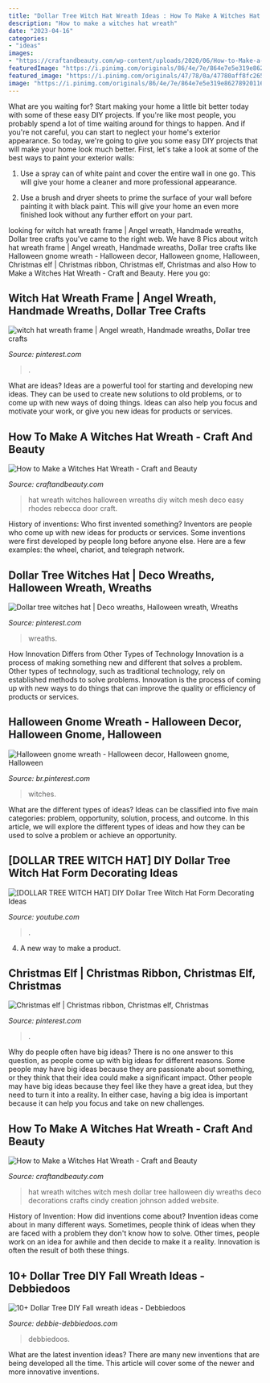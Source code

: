 ```yaml
---
title: "Dollar Tree Witch Hat Wreath Ideas : How To Make A Witches Hat Wreath"
description: "How to make a witches hat wreath"
date: "2023-04-16"
categories:
- "ideas"
images:
- "https://craftandbeauty.com/wp-content/uploads/2020/06/How-to-Make-a-Witches-Hat-Wreath-11.jpg"
featuredImage: "https://i.pinimg.com/originals/86/4e/7e/864e7e5e319e862789201166a4754219.jpg"
featured_image: "https://i.pinimg.com/originals/47/78/0a/47780aff8fc26597a7996728c06a9f03.jpg"
image: "https://i.pinimg.com/originals/86/4e/7e/864e7e5e319e862789201166a4754219.jpg"
---
```



What are you waiting for? Start making your home a little bit better today with some of these easy DIY projects.
If you're like most people, you probably spend a lot of time waiting around for things to happen. And if you're not careful, you can start to neglect your home's exterior appearance. So today, we're going to give you some easy DIY projects that will make your home look much better. First, let's take a look at some of the best ways to paint your exterior walls: 
1. Use a spray can of white paint and cover the entire wall in one go. This will give your home a cleaner and more professional appearance.

2. Use a brush and dryer sheets to prime the surface of your wall before painting it with black paint. This will give your home an even more finished look without any further effort on your part. 


	

		
looking for witch hat wreath frame | Angel wreath, Handmade wreaths, Dollar tree crafts you've came to the right web. We have 8 Pics about witch hat wreath frame | Angel wreath, Handmade wreaths, Dollar tree crafts like Halloween gnome wreath - Halloween decor, Halloween gnome, Halloween, Christmas elf | Christmas ribbon, Christmas elf, Christmas and also How to Make a Witches Hat Wreath - Craft and Beauty. Here you go:
		
    
## Witch Hat Wreath Frame | Angel Wreath, Handmade Wreaths, Dollar Tree Crafts

<img loading=lazy src="https://i.pinimg.com/originals/86/4e/7e/864e7e5e319e862789201166a4754219.jpg" onerror="this.onerror=null;this.src='https://tse2.mm.bing.net/th?id=OIP.5y4P1Qt6nM9aQ5s6lSfB1gHaHa&amp;pid=15.1';" alt="witch hat wreath frame | Angel wreath, Handmade wreaths, Dollar tree crafts">

_Source: pinterest.com_

>. 

	

What are ideas?
Ideas are a powerful tool for starting and developing new ideas. They can be used to create new solutions to old problems, or to come up with new ways of doing things. Ideas can also help you focus and motivate your work, or give you new ideas for products or services.

    
## How To Make A Witches Hat Wreath - Craft And Beauty

<img loading=lazy src="https://craftandbeauty.com/wp-content/uploads/2020/06/How-to-Make-a-Witches-Hat-Wreath-11.jpg" onerror="this.onerror=null;this.src='https://tse2.mm.bing.net/th?id=OIP.oED3uhB_KXdbxv94avm0EgHaNV&amp;pid=15.1';" alt="How to Make a Witches Hat Wreath - Craft and Beauty">

_Source: craftandbeauty.com_

>hat wreath witches halloween wreaths diy witch mesh deco easy rhodes rebecca door craft. 

	

History of inventions: Who first invented something?
Inventors are people who come up with new ideas for products or services. Some inventions were first developed by people long before anyone else. Here are a few examples: the wheel, chariot, and telegraph network.

    
## Dollar Tree Witches Hat | Deco Wreaths, Halloween Wreath, Wreaths

<img loading=lazy src="https://i.pinimg.com/originals/1d/b0/9c/1db09c12bac1fb631c08c5470d690912.jpg" onerror="this.onerror=null;this.src='https://tse3.mm.bing.net/th?id=OIP.LHfdhZNmLEOCgDnoFPrY9QHaJ4&amp;pid=15.1';" alt="Dollar tree witches hat | Deco wreaths, Halloween wreath, Wreaths">

_Source: pinterest.com_

>wreaths. 

	

How Innovation Differs from Other Types of Technology
Innovation is a process of making something new and different that solves a problem. Other types of technology, such as traditional technology, rely on established methods to solve problems. Innovation is the process of coming up with new ways to do things that can improve the quality or efficiency of products or services.

    
## Halloween Gnome Wreath - Halloween Decor, Halloween Gnome, Halloween

<img loading=lazy src="https://i.pinimg.com/originals/47/78/0a/47780aff8fc26597a7996728c06a9f03.jpg" onerror="this.onerror=null;this.src='https://tse4.mm.bing.net/th?id=OIP.sLSNp44Ybbx-aHqC8UMmYgAAAA&amp;pid=15.1';" alt="Halloween gnome wreath - Halloween decor, Halloween gnome, Halloween">

_Source: br.pinterest.com_

>witches. 

	

What are the different types of ideas?
Ideas can be classified into five main categories: problem, opportunity, solution, process, and outcome. In this article, we will explore the different types of ideas and how they can be used to solve a problem or achieve an opportunity.

    
## [DOLLAR TREE WITCH HAT] DIY Dollar Tree Witch Hat Form Decorating Ideas

<img loading=lazy src="https://i.ytimg.com/vi/jS19O31EM1A/maxresdefault.jpg" onerror="this.onerror=null;this.src='https://tse1.mm.bing.net/th?id=OIP.9fcPX9ofek9djjGZECBsVgHaEK&amp;pid=15.1';" alt="[DOLLAR TREE WITCH HAT] DIY Dollar Tree Witch Hat Form Decorating Ideas">

_Source: youtube.com_

>. 

	

4. A new way to make a product.

    
## Christmas Elf | Christmas Ribbon, Christmas Elf, Christmas

<img loading=lazy src="https://i.pinimg.com/736x/2e/9b/61/2e9b615fc2e0058720f0a523d8cc6242.jpg" onerror="this.onerror=null;this.src='https://tse3.mm.bing.net/th?id=OIP.Pp68NS7AYG7dV3elsZQkJgHaJ3&amp;pid=15.1';" alt="Christmas elf | Christmas ribbon, Christmas elf, Christmas">

_Source: pinterest.com_

>. 

	

Why do people often have big ideas?
There is no one answer to this question, as people come up with big ideas for different reasons. Some people may have big ideas because they are passionate about something, or they think that their idea could make a significant impact. Other people may have big ideas because they feel like they have a great idea, but they need to turn it into a reality. In either case, having a big idea is important because it can help you focus and take on new challenges.

    
## How To Make A Witches Hat Wreath - Craft And Beauty

<img loading=lazy src="https://craftandbeauty.com/wp-content/uploads/2020/06/How-to-Make-a-Witches-Hat-Wreath-6.jpg" onerror="this.onerror=null;this.src='https://tse3.mm.bing.net/th?id=OIP.iYMT0K93GpoAO6DgQzf_HAHaJ4&amp;pid=15.1';" alt="How to Make a Witches Hat Wreath - Craft and Beauty">

_Source: craftandbeauty.com_

>hat wreath witches witch mesh dollar tree halloween diy wreaths deco decorations crafts cindy creation johnson added website. 

	

History of Invention: How did inventions come about?
Invention ideas come about in many different ways. Sometimes, people think of ideas when they are faced with a problem they don't know how to solve. Other times, people work on an idea for awhile and then decide to make it a reality. Innovation is often the result of both these things.

    
## 10+ Dollar Tree DIY Fall Wreath Ideas - Debbiedoos

<img loading=lazy src="https://www.debbie-debbiedoos.com/wp-content/uploads/2017/08/Dollar-tree-wreath4.jpg" onerror="this.onerror=null;this.src='https://tse4.mm.bing.net/th?id=OIP.BPnvJgRxcFFIveUJdtHH-wHaNN&amp;pid=15.1';" alt="10+ Dollar Tree DIY Fall wreath ideas - Debbiedoos">

_Source: debbie-debbiedoos.com_

>debbiedoos. 

	

What are the latest invention ideas?
There are many new inventions that are being developed all the time. This article will cover some of the newer and more innovative inventions.

